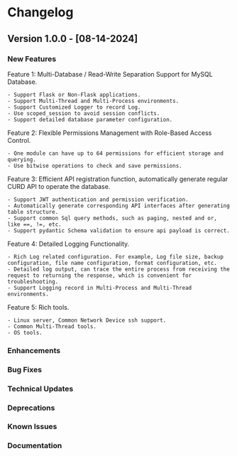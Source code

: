 # Changelog

## Version 1.0.0 - [08-14-2024]

### New Features

Feature 1: Multi-Database / Read-Write Separation Support for MySQL Database.

    - Support Flask or Non-Flask applications.
    - Support Multi-Thread and Multi-Process environments.
    - Support Customized Logger to record Log.
    - Use scoped_session to avoid session conflicts.
    - Support detailed database parameter configuration.

Feature 2: Flexible Permissions Management with Role-Based Access Control.

    - One module can have up to 64 permissions for efficient storage and querying.
    - Use bitwise operations to check and save permissions.

Feature 3: Efficient API registration function, automatically generate regular CURD API to operate the database.

    - Support JWT authentication and permission verification.
    - Automatically generate corresponding API interfaces after generating table structure.
    - Support common Sql query methods, such as paging, nested and or, like ==, !=, etc.
    - Support pydantic Schema validation to ensure api payload is correct.

Feature 4: Detailed Logging Functionality.

    - Rich Log related configuration. For example, Log file size, backup configuration, file name configuration, format configuration, etc.
    - Detailed log output, can trace the entire process from receiving the request to returning the response, which is convenient for troubleshooting.
    - Support Logging record in Multi-Process and Multi-Thread environments.

Feature 5: Rich tools.

    - Linux server, Common Network Device ssh support.
    - Common Multi-Thread tools.
    - OS tools.

### Enhancements

### Bug Fixes

### Technical Updates

### Deprecations

### Known Issues

### Documentation